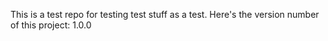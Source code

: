 This is a test repo for testing test stuff as a test.
Here's the version number of this project: 1.0.0
